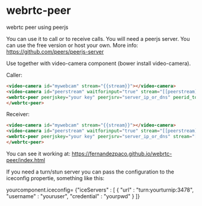# webrtc-peer
webrtc peer using peerjs

You can use it to call or to receive calls. You will need a peerjs server. You can use the free version or host your own. More info: https://github.com/peers/peerjs-server

Use together with video-camera component (bower install video-camera).

Caller:
```html
<video-camera id="mywebcam" stream="{{stream}}"></video-camera>
<video-camera id="peerstream" waitforinput="true" stream="[[peerstream]]"></video-camera>
<webrtc-peer peerjskey="your key" peerjsrv="server_ip_or_dns" peerid_tocall="[[peer id to call]" stream="[[stream]]" peerstream="{{peerstream}}">
</webrtc-peer>
```
Receiver:
```html
<video-camera id="mywebcam" stream="{{stream}}"></video-camera>
<video-camera id="peerstream" waitforinput="true" stream="[[peerstream]]"></video-camera>
<webrtc-peer peerjskey="your key" peerjsrv="server_ip_or_dns" stream="[[stream]]" peerstream="{{peerstream}}">
</webrtc-peer>
```

You can see it working at: https://fernandezpaco.github.io/webrtc-peer/index.html

If you need a turn/stun server you can pass the configuration to the iceconfig propertie, something like this:

 yourcomponent.iceconfig= {"iceServers" : [ {
        "url" : "turn:yourturnip:3478",
        "username" : "youruser",
        "credential" : "yourpwd"
    } ]}
